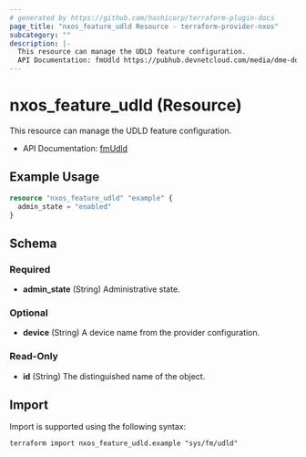 ```yaml
---
# generated by https://github.com/hashicorp/terraform-plugin-docs
page_title: "nxos_feature_udld Resource - terraform-provider-nxos"
subcategory: ""
description: |-
  This resource can manage the UDLD feature configuration.
  API Documentation: fmUdld https://pubhub.devnetcloud.com/media/dme-docs-10-2-2/docs/Feature%20Management/fm:Udld/
---
```


# nxos_feature_udld (Resource)

This resource can manage the UDLD feature configuration.

- API Documentation: [fmUdld](https://pubhub.devnetcloud.com/media/dme-docs-10-2-2/docs/Feature%20Management/fm:Udld/)

## Example Usage

```terraform
resource "nxos_feature_udld" "example" {
  admin_state = "enabled"
}
```

<!-- schema generated by tfplugindocs -->
## Schema

### Required

- **admin_state** (String) Administrative state.

### Optional

- **device** (String) A device name from the provider configuration.

### Read-Only

- **id** (String) The distinguished name of the object.

## Import

Import is supported using the following syntax:

```shell
terraform import nxos_feature_udld.example "sys/fm/udld"
```
